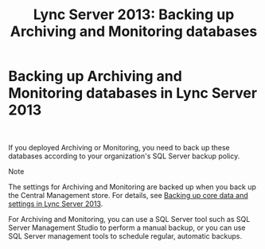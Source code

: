 ﻿---
title: 'Lync Server 2013: Backing up Archiving and Monitoring databases'
TOCTitle: Backing up Archiving and Monitoring databases
ms:assetid: c120db81-b02c-4a4c-90cd-8aca6cff64f9
ms:mtpsurl: https://technet.microsoft.com/en-us/library/Hh202188(v=OCS.15)
ms:contentKeyID: 51541515
ms.date: 07/23/2014
mtps_version: v=OCS.15
---

# Backing up Archiving and Monitoring databases in Lync Server 2013

 


If you deployed Archiving or Monitoring, you need to back up these databases according to your organization's SQL Server backup policy.


> [!NOTE]
> The settings for Archiving and Monitoring are backed up when you back up the Central Management store. For details, see <A href="lync-server-2013-backing-up-core-data-and-settings.md">Backing up core data and settings in Lync Server 2013</A>.



For Archiving and Monitoring, you can use a SQL Server tool such as SQL Server Management Studio to perform a manual backup, or you can use SQL Server management tools to schedule regular, automatic backups.

